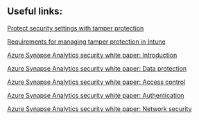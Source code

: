 Useful links:
--

[Protect security settings with tamper protection](https://learn.microsoft.com/en-us/microsoft-365/security/defender-endpoint/prevent-changes-to-security-settings-with-tamper-protection?view=o365-worldwide)

[Requirements for managing tamper protection in Intune](https://learn.microsoft.com/en-us/microsoft-365/security/defender-endpoint/manage-tamper-protection-microsoft-endpoint-manager?view=o365-worldwide)

[Azure Synapse Analytics security white paper: Introduction](https://learn.microsoft.com/en-us/azure/synapse-analytics/guidance/security-white-paper-introduction)

[Azure Synapse Analytics security white paper: Data protection](https://learn.microsoft.com/en-us/azure/synapse-analytics/guidance/security-white-paper-data-protection)

[Azure Synapse Analytics security white paper: Access control](https://learn.microsoft.com/en-us/azure/synapse-analytics/guidance/security-white-paper-access-control)

[Azure Synapse Analytics security white paper: Authentication](https://learn.microsoft.com/en-us/azure/synapse-analytics/guidance/security-white-paper-authentication)

[Azure Synapse Analytics security white paper: Network security](https://learn.microsoft.com/en-us/azure/synapse-analytics/guidance/security-white-paper-network-security)
